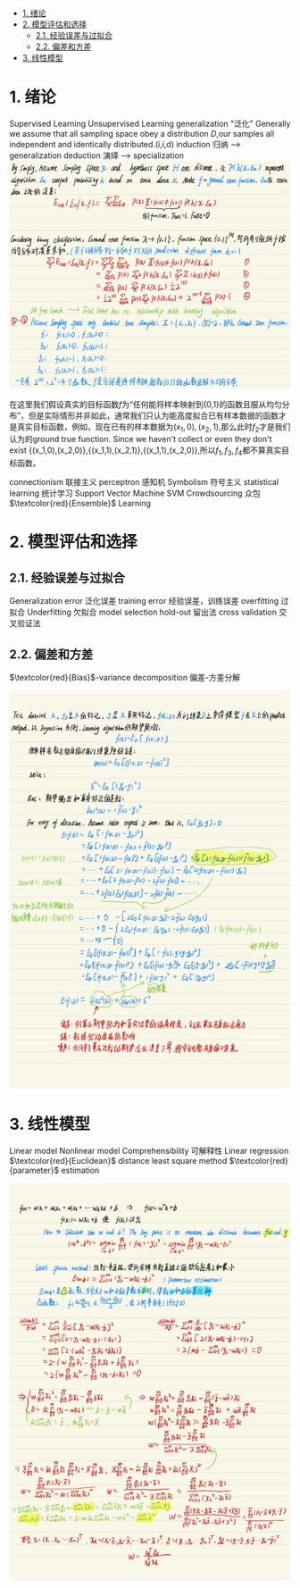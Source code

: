 <!-- TOC -->

- [1. 绪论](#1-绪论)
- [2. 模型评估和选择](#2-模型评估和选择)
  - [2.1. 经验误差与过拟合](#21-经验误差与过拟合)
  - [2.2. 偏差和方差](#22-偏差和方差)
- [3. 线性模型](#3-线性模型)

<!-- /TOC -->

# 1. 绪论
Supervised Learning
Unsupervised Learning
generalization "泛化"
Generally we assume that all sampling space obey a distribution $D$,our samples all independent and identically distributed.(i,i,d)
induction 归纳 ——> generalization
deduction 演绎 ——> specialization
![](picture/2022-02-09-12-11-52.png)

在这里我们假设真实的目标函数$f$为“任何能将样本映射到{0,1}的函数且服从均匀分布”，但是实际情形并非如此，通常我们只认为能高度拟合已有样本数据的函数才是真实目标函数，例如，现在已有的样本数据为${(x_1,0),(x_2,1)}$,那么此时$f_2$才是我们认为的ground true function. Since we haven't collect or even they don't exist {(x_1,0),(x_2,0)},{(x_1,1),(x_2,1)},{(x_1,1),(x_2,0)},所以$f_1,f_3,f_4$都不算真实目标函数。


connectionism 联接主义
perceptron 感知机
Symbolism 符号主义
statistical learning 统计学习
Support Vector Machine SVM
Crowdsourcing 众包
$\textcolor{red}{Ensemble}$ Learning 

# 2. 模型评估和选择

## 2.1. 经验误差与过拟合
Generalization error 泛化误差
training error 经验误差，训练误差
overfitting 过拟合
Underfitting 欠拟合
model selection 
hold-out 留出法
cross validation 交叉验证法

## 2.2. 偏差和方差
$\textcolor{red}{Bias}$-variance decomposition 偏差-方差分解

![](picture/2022-02-09-18-36-23.png)

# 3. 线性模型
Linear model
Nonlinear model
Comprehensibility 可解释性
Linear regression
$\textcolor{red}{Euclidean}$ distance
least square method
$\textcolor{red}{parameter}$ estimation

![](picture/2022-02-09-21-39-53.png)
